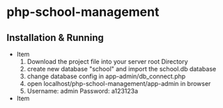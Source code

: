 # php-school-management

## Installation & Running


* Item
  1. Download the project file into your server root Directory
  2. create new database "school" and import the school.db database
  3. change database config in app-admin/db_connect.php
  4. open localhost/php-school-management/app-admin in browser
  5. Username: admin  Password: a123123a
* Item

